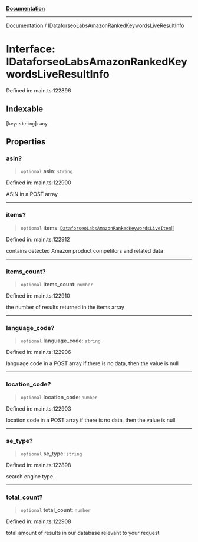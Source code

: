 [**Documentation**](../README.md)

***

[Documentation](../README.md) / IDataforseoLabsAmazonRankedKeywordsLiveResultInfo

# Interface: IDataforseoLabsAmazonRankedKeywordsLiveResultInfo

Defined in: main.ts:122896

## Indexable

\[`key`: `string`\]: `any`

## Properties

### asin?

> `optional` **asin**: `string`

Defined in: main.ts:122900

ASIN in a POST array

***

### items?

> `optional` **items**: [`DataforseoLabsAmazonRankedKeywordsLiveItem`](../classes/DataforseoLabsAmazonRankedKeywordsLiveItem.md)[]

Defined in: main.ts:122912

contains detected Amazon product competitors and related data

***

### items\_count?

> `optional` **items\_count**: `number`

Defined in: main.ts:122910

the number of results returned in the items array

***

### language\_code?

> `optional` **language\_code**: `string`

Defined in: main.ts:122906

language code in a POST array
if there is no data, then the value is null

***

### location\_code?

> `optional` **location\_code**: `number`

Defined in: main.ts:122903

location code in a POST array
if there is no data, then the value is null

***

### se\_type?

> `optional` **se\_type**: `string`

Defined in: main.ts:122898

search engine type

***

### total\_count?

> `optional` **total\_count**: `number`

Defined in: main.ts:122908

total amount of results in our database relevant to your request
